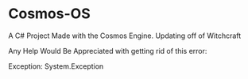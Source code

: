 # Cosmos-OS
A C# Project Made with the Cosmos Engine. Updating off of Witchcraft


Any Help Would Be Appreciated with getting rid of this error:

Exception: System.Exception
